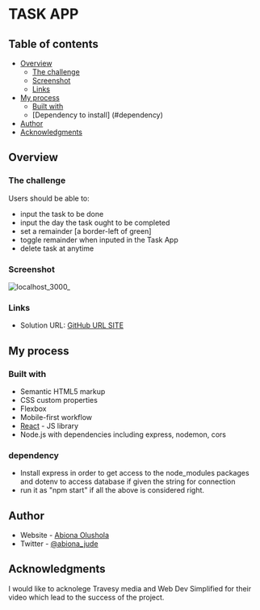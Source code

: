 # TASK APP


## Table of contents

- [Overview](#overview)
  - [The challenge](#the-challenge)
  - [Screenshot](#screenshot)
  - [Links](#links)
- [My process](#my-process)
  - [Built with](#built-with)
   - [Dependency to install] (#dependency)
- [Author](#author)
- [Acknowledgments](#acknowledgments)


## Overview

### The challenge

Users should be able to:

- input the task to be done
- input the day the task ought to be completed
- set a remainder [a border-left of green]
- toggle remainder when inputed in the Task App
- delete task at anytime

### Screenshot

![localhost_3000_](https://user-images.githubusercontent.com/103720345/183254365-638b635c-bb7b-4e04-bc16-1511da81b64a.png)


### Links

- Solution URL: [GitHub URL SITE ](https://github.com/Abiona-0lushola-Jude/Task-App)


## My process

### Built with

- Semantic HTML5 markup
- CSS custom properties
- Flexbox
- Mobile-first workflow
- [React](https://reactjs.org/) - JS library
- Node.js with dependencies including express, nodemon, cors


### dependency
- Install express in order to get access to the node_modules packages and dotenv to access database if given the string for connection
- run it as "npm start" if all the above is considered right.


## Author

- Website - [Abiona Olushola](https://github.com/Abiona-0lushola-Jude/Task-App)
- Twitter - [@abiona_jude](https://www.twitter.com/abiona_jude)


## Acknowledgments

I would like to acknolege Travesy media and Web Dev Simplified for their video which lead to the success of the project.

